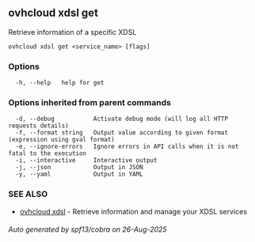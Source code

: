 ## ovhcloud xdsl get

Retrieve information of a specific XDSL

```
ovhcloud xdsl get <service_name> [flags]
```

### Options

```
  -h, --help   help for get
```

### Options inherited from parent commands

```
  -d, --debug           Activate debug mode (will log all HTTP requests details)
  -f, --format string   Output value according to given format (expression using gval format)
  -e, --ignore-errors   Ignore errors in API calls when it is not fatal to the execution
  -i, --interactive     Interactive output
  -j, --json            Output in JSON
  -y, --yaml            Output in YAML
```

### SEE ALSO

* [ovhcloud xdsl](ovhcloud_xdsl.md)	 - Retrieve information and manage your XDSL services

###### Auto generated by spf13/cobra on 26-Aug-2025

